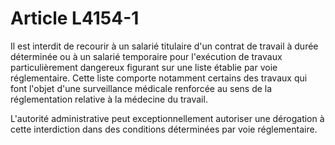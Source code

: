 # Article L4154-1

Il est interdit de recourir à un salarié titulaire d'un contrat de travail à durée déterminée ou à un salarié temporaire pour l'exécution de travaux particulièrement dangereux figurant sur une liste établie par voie réglementaire. Cette liste comporte notamment certains des travaux qui font l'objet d'une surveillance médicale renforcée au sens de la réglementation relative à la médecine du travail.

L'autorité administrative peut exceptionnellement autoriser une dérogation à cette interdiction dans des conditions déterminées par voie réglementaire.